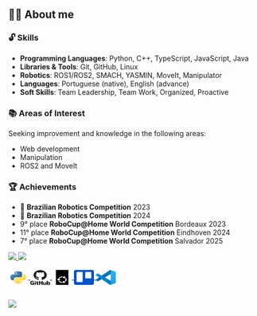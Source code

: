 ## 🙋🏻 About me 

### 🔓 Skills
- **Programming Languages**: Python, C++, TypeScript, JavaScript, Java  
- **Libraries & Tools**: Git, GitHub, Linux  
- **Robotics**: ROS1/ROS2, SMACH, YASMIN, MoveIt, Manipulator 
- **Languages**: Portuguese (native), English (advance)  
- **Soft Skills**: Team Leadership, Team Work, Organized, Proactive  

### 📚 Areas of Interest
Seeking improvement and knowledge in the following areas:  
- Web development
- Manipulation
- ROS2 and MoveIt  

### 🏆 Achievements  
- 🥇 **Brazilian Robotics Competition** 2023 
- 🥇 **Brazilian Robotics Competition** 2024  
- 9° place **RoboCup@Home World Competition** Bordeaux 2023
- 11° place **RoboCup@Home World Competition** Eindhoven 2024
- 7° place **RoboCup@Home World Competition** Salvador 2025

<div>
<a href="https://github.com/edompedro">
<img loading="lazy" height="180em" src="https://github-readme-stats.vercel.app/api?username=edompedro&show_icons=true&theme=dark&include_all_commits=true&count_private=true"/>
<img loading="lazy" height="180em" src="https://github-readme-stats.vercel.app/api/top-langs/?username=edompedro&layout=compact&langs_count=5&theme=dark"/>
</div>

<div style="display: inline_block"><br>
  <img align="center" alt="Pedro-Python" height="30" width="40" src="https://raw.githubusercontent.com/devicons/devicon/master/icons/python/python-original.svg">
  <img align="center" alt="Pedro-GitHub" height="30" width="40" src="https://raw.githubusercontent.com/devicons/devicon/00f02ef57fb7601fd1ddcc2fe6fe670fef3ae3e4/icons/github/github-original-wordmark.svg">
  <img align="center" alt="Pedro-Ubuntu" height="30" width="40" src="https://github.com/devicons/devicon/blob/master/icons/ubuntu/ubuntu-plain.svg">
  <img align="center" alt="Pedro-Trello" height="30" width="40" src="https://github.com/devicons/devicon/blob/master/icons/trello/trello-plain.svg">
  <img align="center" alt="Pedro-vscode" height="30" width="40" src="https://github.com/devicons/devicon/blob/master/icons/vscode/vscode-original.svg">
</div>
  
   ##
  
<div>
  <a href = "mailto:pedroedomnnues@gmail.com"><img src="https://img.shields.io/badge/-Gmail-%23333?style=for-the-badge&logo=gmail&logoColor=white" target="_blank"></a>
</div>
